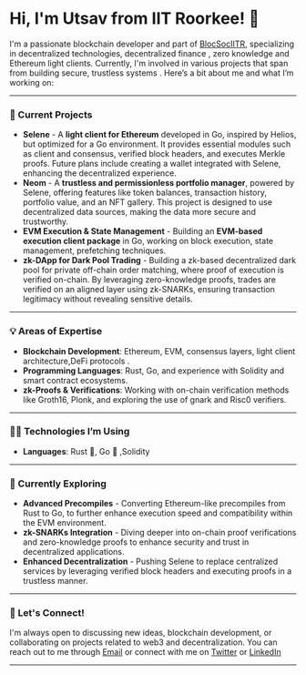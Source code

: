 

# Hi, I'm Utsav from IIT Roorkee! 👋

I'm a passionate blockchain developer and part of [BlocSocIITR](https://github.com/BlocSoc-iitr/), specializing in decentralized technologies, decentralized finance , zero knowledge and Ethereum light clients. Currently, I'm involved in various projects that span from building secure, trustless systems . Here’s a bit about me and what I’m working on:

---

### 🔭 Current Projects
- **Selene** - A **light client for Ethereum** developed in Go, inspired by Helios, but optimized for a Go environment. It provides essential modules such as client and consensus, verified block headers, and executes Merkle proofs. Future plans include creating a wallet integrated with Selene, enhancing the decentralized experience.
- **Neom** - A **trustless and permissionless portfolio manager**, powered by Selene, offering features like token balances, transaction history, portfolio value, and an NFT gallery. This project is designed to use decentralized data sources, making the data more secure and trustworthy.
- **EVM Execution & State Management** - Building an **EVM-based execution client package** in Go, working on block execution, state management, prefetching techniques.
- **zk-DApp for Dark Pool Trading** - Building a zk-based decentralized dark pool for private off-chain order matching, where proof of execution is verified on-chain. By leveraging zero-knowledge proofs, trades are verified on an aligned layer using zk-SNARKs, ensuring transaction legitimacy without revealing sensitive details.
---

### 💡 Areas of Expertise
- **Blockchain Development**: Ethereum, EVM, consensus layers, light client architecture,DeFi protocols .
- **Programming Languages**: Rust, Go, and experience with Solidity and smart contract ecosystems.
- **zk-Proofs & Verifications**: Working with on-chain verification methods like Groth16, Plonk, and exploring the use of gnark and Risc0 verifiers.

---

### 🧑‍💻 Technologies I’m Using
- **Languages**: Rust 🦀, Go 🐹 ,Solidity 

---

### 🌱 Currently Exploring
- **Advanced Precompiles** - Converting Ethereum-like precompiles from Rust to Go, to further enhance execution speed and compatibility within the EVM environment.
- **zk-SNARKs Integration** - Diving deeper into on-chain proof verifications and zero-knowledge proofs to enhance security and trust in decentralized applications.
- **Enhanced Decentralization** - Pushing Selene to replace centralized services by leveraging verified block headers and executing proofs in a trustless manner.

---

### 💬 Let's Connect!
I'm always open to discussing new ideas, blockchain development, or collaborating on projects related to web3 and decentralization. You can reach out to me through [Email](mailto:utsav_s@ma.iitr.ac.in) or connect with me on [Twitter](https://x.com/0x_senpai_x?t=JmOw5uvvlwLn1nDh8O1M4Q&s=09) or [LinkedIn](https://www.linkedin.com/in/utsav-sharma-84a6631b9/)

---

